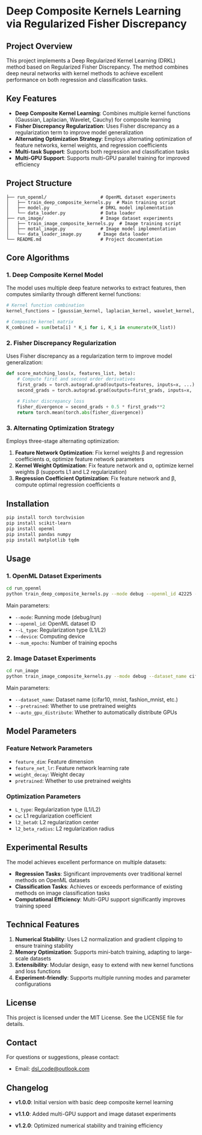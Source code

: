 # Deep Composite Kernels Learning via Regularized Fisher Discrepancy

## Project Overview

This project implements a Deep Regularized Kernel Learning (DRKL) method based on Regularized Fisher Discrepancy. The method combines deep neural networks with kernel methods to achieve excellent performance on both regression and classification tasks.

## Key Features

- **Deep Composite Kernel Learning**: Combines multiple kernel functions (Gaussian, Laplacian, Wavelet, Cauchy) for composite learning
- **Fisher Discrepancy Regularization**: Uses Fisher discrepancy as a regularization term to improve model generalization
- **Alternating Optimization Strategy**: Employs alternating optimization of feature networks, kernel weights, and regression coefficients
- **Multi-task Support**: Supports both regression and classification tasks
- **Multi-GPU Support**: Supports multi-GPU parallel training for improved efficiency

## Project Structure

```
├── run_openml/                    # OpenML dataset experiments
│   ├── train_deep_composite_kernels.py  # Main training script
│   ├── model.py                   # DRKL model implementation
│   └── data_loader.py             # Data loader
├── run_image/                     # Image dataset experiments
│   ├── train_image_composite_kernels.py  # Image training script
│   ├── motal_image.py             # Image model implementation
│   └── data_loader_image.py      # Image data loader
└── README.md                      # Project documentation
```

## Core Algorithms

### 1. Deep Composite Kernel Model

The model uses multiple deep feature networks to extract features, then computes similarity through different kernel functions:

```python
# Kernel function combination
kernel_functions = [gaussian_kernel, laplacian_kernel, wavelet_kernel, cauchy_kernel]

# Composite kernel matrix
K_combined = sum(beta[i] * K_i for i, K_i in enumerate(K_list))
```

### 2. Fisher Discrepancy Regularization

Uses Fisher discrepancy as a regularization term to improve model generalization:

```python
def score_matching_loss(x, features_list, beta):
    # Compute first and second order derivatives
    first_grads = torch.autograd.grad(outputs=features, inputs=x, ...)
    second_grads = torch.autograd.grad(outputs=first_grads, inputs=x, ...)
    
    # Fisher discrepancy loss
    fisher_divergence = second_grads + 0.5 * first_grads**2
    return torch.mean(torch.abs(fisher_divergence))
```

### 3. Alternating Optimization Strategy

Employs three-stage alternating optimization:

1. **Feature Network Optimization**: Fix kernel weights β and regression coefficients α, optimize feature network parameters
2. **Kernel Weight Optimization**: Fix feature network and α, optimize kernel weights β (supports L1 and L2 regularization)
3. **Regression Coefficient Optimization**: Fix feature network and β, compute optimal regression coefficients α

## Installation

```bash
pip install torch torchvision
pip install scikit-learn
pip install openml
pip install pandas numpy
pip install matplotlib tqdm
```

## Usage

### 1. OpenML Dataset Experiments

```bash
cd run_openml
python train_deep_composite_kernels.py --mode debug --openml_id 42225 --L_type L1
```

Main parameters:
- `--mode`: Running mode (debug/run)
- `--openml_id`: OpenML dataset ID
- `--L_type`: Regularization type (L1/L2)
- `--device`: Computing device
- `--num_epochs`: Number of training epochs

### 2. Image Dataset Experiments

```bash
cd run_image
python train_image_composite_kernels.py --mode debug --dataset_name cifar10 --L_type L1
```

Main parameters:
- `--dataset_name`: Dataset name (cifar10, mnist, fashion_mnist, etc.)
- `--pretrained`: Whether to use pretrained weights
- `--auto_gpu_distribute`: Whether to automatically distribute GPUs


## Model Parameters


### Feature Network Parameters
- `feature_dim`: Feature dimension
- `feature_net_lr`: Feature network learning rate
- `weight_decay`: Weight decay
- `pretrained`: Whether to use pretrained weights

### Optimization Parameters
- `L_type`: Regularization type (L1/L2)
- `cw`: L1 regularization coefficient
- `l2_beta0`: L2 regularization center
- `l2_beta_radius`: L2 regularization radius

## Experimental Results

The model achieves excellent performance on multiple datasets:

- **Regression Tasks**: Significant improvements over traditional kernel methods on OpenML datasets
- **Classification Tasks**: Achieves or exceeds performance of existing methods on image classification tasks
- **Computational Efficiency**: Multi-GPU support significantly improves training speed

## Technical Features

1. **Numerical Stability**: Uses L2 normalization and gradient clipping to ensure training stability
2. **Memory Optimization**: Supports mini-batch training, adapting to large-scale datasets
3. **Extensibility**: Modular design, easy to extend with new kernel functions and loss functions
4. **Experiment-friendly**: Supports multiple running modes and parameter configurations


## License

This project is licensed under the MIT License. See the LICENSE file for details.

## Contact

For questions or suggestions, please contact:
- Email: dsl_code@outlook.com

## Changelog

- **v1.0.0**: Initial version with basic deep composite kernel learning
- **v1.1.0**: Added multi-GPU support and image dataset experiments

- **v1.2.0**: Optimized numerical stability and training efficiency


